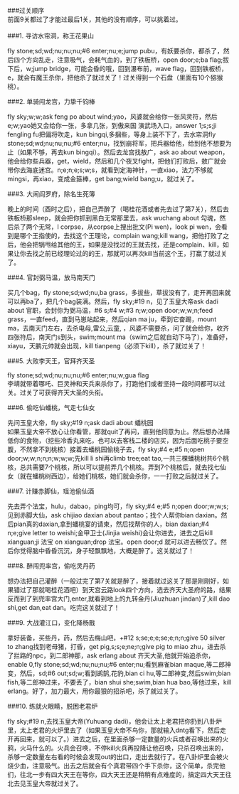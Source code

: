 ###过关顺序
<br>
前面9关都过了才能过最后1关，其他的没有顺序，可以挑着过。<br>
<br>
###1. 寻访水帘洞，称王花果山
<p>fly stone;sd;wd;nu;nu;nu;#6 enter;nu;e;jump pubu，有妖要杀你，都杀了，然后四个方向乱走，注意吸气，会耗气血的，到了铁板桥，open door;e;ba flag;拔下后，w;jump bridge，可能会昏的哦，回到瀑布前，wave flag，回到铁板桥，e，就会有魔王杀你，把他杀了就过关了！过关得到一个石盘（里面有10个猕猴桃）。
</p>
###2. 单骑闯龙宫，力挚千钧棒
<p>fly sky;w;w;ask feng po about wind;yao，风婆就会给你一张风灵符，然后e;w;yao她又会给你一张，多拿几张，到傲来国 演武场入口，answer 1;s;s;ji fengling fu把偏将吹走，kun bingqi,多捆些，等身上装不下了，去水帘洞fly stone;sd;wd;nu;nu;nu;#6 enter;nu，找到崩将军，把兵器给他，给到他不想要为止（如果不够，再去kun bingqi）。然后去龙宫找敖广，ask ao about  weapon，他会给你些兵器，get，wield，然后和几个夜叉fight，把他们打败后，敖广就会带你去海底迷宫。n;e;n;e;s;w;s，就看到定海神针，一直xiao，法力不够就mingsi，再xiao，变成金箍棒，get bang;wield bang;u，就过关了。 
</p>
###3. 大闹阎罗府，除名生死簿
<p>晚上的时间（酉时之后），把自己弄醉了（喝桂花酒或者先去过了第7关），然后去铁板桥那sleep，就会把你抓到黑白无常那里去，ask wuchang about 勾魂，然后杀了两个无常，l corpse，从corpse上搜出批文(Pi wen)，look pi wen，会看到是哪个王指使的，去找这个王理论，complain wang;kill  wang，把他打败了之后，他会把锅甩给其他的王，如果是没找过的王就去找，还是complain、kill，如果让你去找之前已经理论过的的王，那就可以再次kill当前这个王，打赢了就过关了。
</p>
###4. 官封弼马温，放马南天门
<p>买几个bag，fly stone;sd;wd;nu,ba grass，多拔些，草拔没有了，走开再回来就可以再ba了，把几个bag装满。然后，fly sky;#19 n，见了玉皇大帝ask dadi about 官职，会封你为弼马温，#6 s;#4 w;#3 n;w;open door;w;w;n;feed grass，一直feed，直到马崽站起来，然后qian ma ju，牵到它奋踢，mount ma，去南天门左右，去杀电母,雷公,云童, ，风婆不需要杀，问了就会给你，收齐四张符后，南天门s到头，swim;mount ma（swim之后就自动下马了），准备好，xiayu，天鹏元帅就会出现，kill tianpeng（必须下kill），杀了就过关了！ 
</p>
###5. 大败李天王，官拜齐天圣
<p>fly stone;sd;wd;nu;nu;nu;#6 enter;nu;w;gua flag<br>
李靖就带着哪吒、巨灵神和天兵来杀你了，打跑他们或者坚持一段时间都可以过关。过关了可获得齐天大圣的头衔。
</p>
###6. 偷吃仙蟠桃，气走七仙女
<p>先问玉皇大帝，fly sky;#19 n;ask dadi about 蟠桃园<br>
如果玉皇大帝不放心让你看管，那就quit了再问，直到他同意为止。然后想办法降低你的食物，（挖些冷香丸来吃，也可以去客栈二楼的店买，因为后面吃桃子要空腹，不然拿不到桃核）接着去蟠桃园偷桃子去，fly sky;#4 e;#5 n;open door;w;w;n;n;n;w;w;w;先kill li shi再climb tree;eat tao,一共三棵蟠桃树共6个桃核，总共需要7个桃核，所以可以提前弄几个桃核。弄到7个桃核后，就去找七仙女（就在蟠桃树西边），给她们桃核，她们就会杀你，一一打败之后就过关了。
</p>
###7. 计赚赤脚仙，瑶池偷仙酒
<p>先去弄个法宝，hulu，dabao，ping均可，fly sky;#4 e;#5 n;open door;w;w;s;见到赤脚大仙，ask chijiao daxian about pantao；找个人帮你bian daxian。然后pian真的daxian,拿到蟠桃宴的请柬，然后找帮你的人，bian daxian;#4 n;e;give letter to weishi;金甲卫士(Jinjia weishi)会让你进去，进去之后kill xianguan;ji 法宝 on xianguan;drop 法宝。open door;d 就可以进去畅饮了。然后你觉得脑中昏昏沉沉，身子轻飘飘地，大概是醉了。这关就过了！ 
</p>
###8. 醉闯兜率宫，偷吃灵丹药
<p>想办法把自己灌醉（一般过完了第7关就是醉了，接着就过这关了那是刚刚好，如果错过了那就喝桂花酒吧）到天宫云路look四个方向，选去齐天大圣府的路，结果反而到了到兜率宫大门,enter,就看到地上的九转金丹(Jiuzhuan jindan)了,kill dao shi,get dan,eat dan。吃完这关就过了！ 
</p>
###9. 大战灌江口，变化降杨戬
<p>拿好装备，买些丹，药，然后去梅山吧，+#12 s;se;e;e;se;e;n;n;give 50 silver to zhang找到老母猪，打昏，get pig,s;s;e;ne;n;give pig to miao zhu，进去杀了拦路的npc，到二郎神那，ask erlang about 齐天大圣,他就开始追杀你，enable 0,fly stone;sd;wd;nu;nu;nu;#6 enter;nu;看到麻雀bian maque,等二郎神变，然后，sd;#6 out;sd;w;看到鹚鹄,花豹,bian ci hu,等二郎神变,然后swim;bian fish,等二郎神过来，不要丢了，bian shui she;swim,bian hua bao,等他过来，kill erlang。好了，加力最大，用你最狠的招杀吧，杀了就过关了。 
</p>
###10. 练就火眼睛，脱困老君炉
<p>fly sky;#19 n,去找玉皇大帝(Yuhuang dadi)，他会让太上老君把你扔到八卦炉里，太上老君的火炉里去了（如果玉皇大帝不鸟你，那就输入dntg看下，然后走开再回来，就可以了。）进去之后，在里面杀够一定数量的火兵或者召唤出来的火鸦，火马什么的。火兵会召唤，不停kill火兵再投降让他召唤，只杀召唤出来的，杀够一定数量左右看的时候会发现out的出口，走出去就行了。在八卦炉里会被火烧少血，注意吸气。出去之后就会有个真君带四个手下杀你，这个简单，杀完他们，往北一步有四大天王在等你，四大天王还是稍稍有点难度的，搞定四大天王往北去见玉皇大帝就过关了。
</p>
